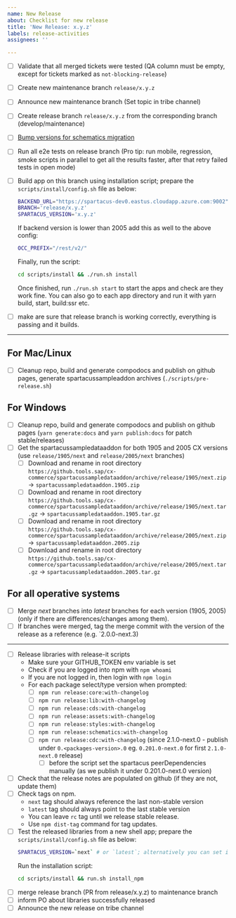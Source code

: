 ```yaml
---
name: New Release
about: Checklist for new release
title: 'New Release: x.y.z'
labels: release-activities
assignees: ''

---
```


- [ ] Validate that all merged tickets were tested (QA column must be empty, except for tickets marked as `not-blocking-release`)
- [ ] Create new maintenance branch `release/x.y.z`
- [ ] Announce new maintenance branch (Set topic in tribe channel)
- [ ] Create release branch `release/x.y.z` from the corresponding branch (develop/maintenance)
- [ ] [Bump versions for schematics migration](https://github.com/SAP/spartacus/blob/develop/projects/schematics/README.md#releasing-update-schematics)
- [ ] Run all e2e tests on release branch (Pro tip: run mobile, regression, smoke scripts in parallel to get all the results faster, after that retry failed tests in open mode)
- [ ] Build app on this branch using installation script; prepare the `scripts/install/config.sh` file as below:

    ```bash
    BACKEND_URL="https://spartacus-dev0.eastus.cloudapp.azure.com:9002"
    BRANCH='release/x.y.z'
    SPARTACUS_VERSION='x.y.z'
    ```

    If backend version is lower than 2005 add this as well to the above config:
    ```bash
    OCC_PREFIX="/rest/v2/"
    ```
    Finally, run the script:

    ```bash
    cd scripts/install && ./run.sh install
    ```

    Once finished, run `./run.sh start` to start the apps and check are they work fine. You can also go to each app directory and run it with yarn build, start, build:ssr etc.

- [ ] make are sure that release branch is working correctly, everything is passing and it builds.

---

## For Mac/Linux

- [ ] Cleanup repo, build and generate compodocs and publish on github pages, generate spartacussampleaddon archives (`./scripts/pre-release.sh`)

## For Windows

- [ ] Cleanup repo, build and generate compodocs and publish on github pages (`yarn generate:docs` and `yarn publish:docs` for patch stable/releases)
- [ ] Get the spartacussampledataaddon for both 1905 and 2005 CX versions (use `release/1905/next` and `release/2005/next` branches)
  - [ ] Download and rename in root directory `https://github.tools.sap/cx-commerce/spartacussampledataaddon/archive/release/1905/next.zip` -> `spartacussampledataaddon.1905.zip`
  - [ ] Download and rename in root directory `https://github.tools.sap/cx-commerce/spartacussampledataaddon/archive/release/1905/next.tar.gz` -> `spartacussampledataaddon.1905.tar.gz`
  - [ ] Download and rename in root directory `https://github.tools.sap/cx-commerce/spartacussampledataaddon/archive/release/2005/next.zip` -> `spartacussampledataaddon.2005.zip`
  - [ ] Download and rename in root directory `https://github.tools.sap/cx-commerce/spartacussampledataaddon/archive/release/2005/next.tar.gz` -> `spartacussampledataaddon.2005.tar.gz`

## For all operative systems

- [ ] Merge _next_ branches into _latest_ branches for each version (1905, 2005) (only if there are differences/changes among them).
- [ ] If branches were merged, tag the merge commit with the version of the release as a reference (e.g. `2.0.0-next.3)

---

- [ ] Release libraries with release-it scripts
  - Make sure your GITHUB_TOKEN env variable is set
  - Check if you are logged into npm with `npm whoami`
  - If you are not logged in, then login with `npm login`
  - For each package select/type version when prompted:
    - [ ] `npm run release:core:with-changelog`
    - [ ] `npm run release:lib:with-changelog`
    - [ ] `npm run release:cds:with-changelog`
    - [ ] `npm run release:assets:with-changelog`
    - [ ] `npm run release:styles:with-changelog`
    - [ ] `npm run release:schematics:with-changelog`
    - [ ] `npm run release:cdc:with-changelog` (since 2.1.0-next.0 - publish under `0.<packages-version>.0` eg. `0.201.0-next.0` for first `2.1.0-next.0` release)
      - [ ] before the script set the spartacus peerDependencies manually (as we publish it under 0.201.0-next.0 version)
- [ ] Check that the release notes are populated on github (if they are not, update them)
- [ ] Check tags on npm.
  - `next` tag should always reference the last non-stable version
  - `latest` tag should always point to the last stable version
  - You can leave `rc` tag until we release stable release.
  - Use `npm dist-tag` command for tag updates.
- [ ] Test the released libraries from a new shell app; prepare the `scripts/install/config.sh` file as below:
    ```bash
    SPARTACUS_VERSION=`next` # or `latest`; alternatively you can set it to specific one, ie `x.y.z` (by using `next`/`latest` we're checking npm tags at the same time)
    ```
    Run the installation script:
    ```bash
    cd scripts/install && run.sh install_npm
    ```
- [ ]  merge release branch (PR from release/x.y.z) to maintenance branch
- [ ]  inform PO about libraries successfully released
- [ ]  Announce the new release on tribe channel
